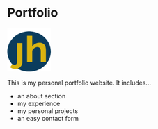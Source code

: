 # Portfolio

<img src="/images/favicon1.png" width="100px" height="100px">

This is my personal portfolio website. It includes...
- an about section
- my experience
- my personal projects
- an easy contact form


